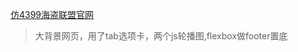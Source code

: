 
[仿4399海盗联盟官网](http://www.hxvin.me/web-game-website/index.html)
> 大背景网页，用了tab选项卡，两个js轮播图,flexbox做footer置底
